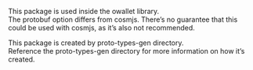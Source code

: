 This package is used inside the owallet library.  
The protobuf option differs from cosmjs. There’s no guarantee that this could be used with cosmjs, as it’s also not recommended.  

This package is created by proto-types-gen directory.  
Reference the proto-types-gen directory for more information on how it’s created.  
